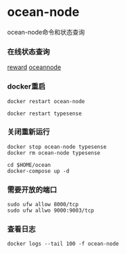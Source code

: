 # ocean-node
ocean-node命令和状态查询
### 在线状态查询
[reward](https://rewards.autobotocean.com/#)
[oceannode](https://nodes.oceanprotocol.com/?source=post_page-----6d53e757cbb1--------------------------------)
### docker重启
```
docker restart ocean-node
```
```
docker restart typesense
```
### 关闭重新运行
```
docker stop ocean-node typesense
docker rm ocean-node typesense
```
```
cd $HOME/ocean
docker-compose up -d
```
### 需要开放的端口
```
sudo ufw allow 8000/tcp
sudo ufw allwo 9000:9003/tcp
```
### 查看日志
```
docker logs --tail 100 -f ocean-node
```
